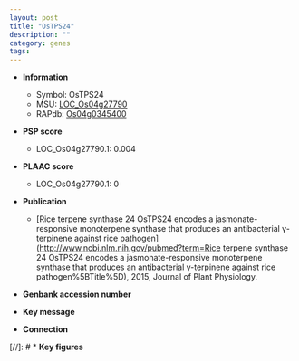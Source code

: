 ```yaml
---
layout: post
title: "OsTPS24"
description: ""
category: genes
tags: 
---
```


* **Information**  
    + Symbol: OsTPS24  
    + MSU: [LOC_Os04g27790](http://rice.plantbiology.msu.edu/cgi-bin/ORF_infopage.cgi?orf=LOC_Os04g27790)  
    + RAPdb: [Os04g0345400](http://rapdb.dna.affrc.go.jp/viewer/gbrowse_details/irgsp1?name=Os04g0345400)  

* **PSP score**  
    + LOC_Os04g27790.1: 0.004 

* **PLAAC score**  
    + LOC_Os04g27790.1: 0 

* **Publication**  
    + [Rice terpene synthase 24 OsTPS24 encodes a jasmonate-responsive monoterpene synthase that produces an antibacterial γ-terpinene against rice pathogen](http://www.ncbi.nlm.nih.gov/pubmed?term=Rice terpene synthase 24 OsTPS24 encodes a jasmonate-responsive monoterpene synthase that produces an antibacterial γ-terpinene against rice pathogen%5BTitle%5D), 2015, Journal of Plant Physiology.

* **Genbank accession number**  

* **Key message**  

* **Connection**  

[//]: # * **Key figures**  


